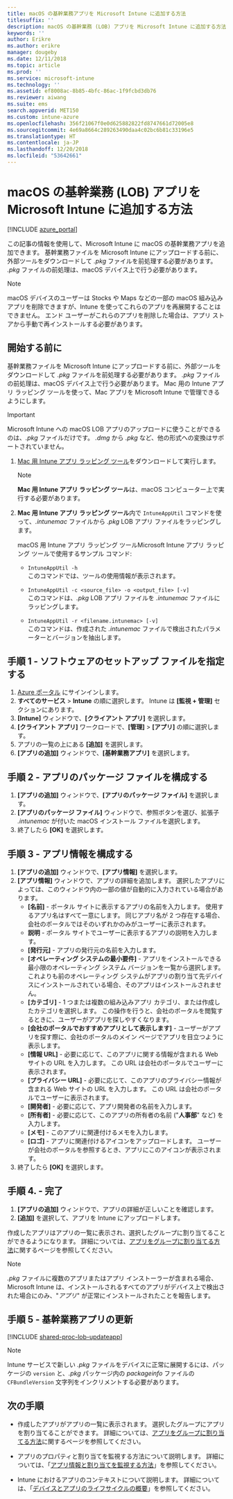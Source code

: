 ```yaml
---
title: macOS の基幹業務アプリを Microsoft Intune に追加する方法
titlesuffix: ''
description: macOS の基幹業務 (LOB) アプリを Microsoft Intune に追加する方法について学習します。
keywords: ''
author: Erikre
ms.author: erikre
manager: dougeby
ms.date: 12/11/2018
ms.topic: article
ms.prod: ''
ms.service: microsoft-intune
ms.technology: ''
ms.assetid: ef8008ac-8b85-4bfc-86ac-1f9fcbd3db76
ms.reviewer: aiwang
ms.suite: ems
search.appverid: MET150
ms.custom: intune-azure
ms.openlocfilehash: 356f21067f0e0d625882822fd8747661d72005e8
ms.sourcegitcommit: 4e69a8664c289263490daa4c02bc6b81c33196e5
ms.translationtype: HT
ms.contentlocale: ja-JP
ms.lasthandoff: 12/20/2018
ms.locfileid: "53642661"
---
```

# <a name="how-to-add-macos-line-of-business-lob-apps-to-microsoft-intune"></a>macOS の基幹業務 (LOB) アプリを Microsoft Intune に追加する方法

[!INCLUDE [azure_portal](./includes/azure_portal.md)]

この記事の情報を使用して、Microsoft Intune に macOS の基幹業務アプリを追加できます。 基幹業務ファイルを Microsoft Intune にアップロードする前に、外部ツールをダウンロードして *.pkg* ファイルを前処理する必要があります。 *.pkg* ファイルの前処理は、macOS デバイス上で行う必要があります。

> [!NOTE]
> macOS デバイスのユーザーは Stocks や Maps などの一部の macOS 組み込みアプリを削除できますが、Intune を使ってこれらのアプリを再展開することはできません。 エンド ユーザーがこれらのアプリを削除した場合は、アプリ ストアから手動で再インストールする必要があります。

## <a name="before-your-start"></a>開始する前に

基幹業務ファイルを Microsoft Intune にアップロードする前に、外部ツールをダウンロードして *.pkg* ファイルを前処理する必要があります。 *.pkg* ファイルの前処理は、macOS デバイス上で行う必要があります。 Mac 用の Intune アプリ ラッピング ツールを使って、Mac アプリを Microsoft Intune で管理できるようにします。

> [!IMPORTANT]
> Microsoft Intune への macOS LOB アプリのアップロードに使うことができるのは、*.pkg* ファイルだけです。 *.dmg* から *.pkg* など、他の形式への変換はサポートされていません。

1. [Mac 用 Intune アプリ ラッピング ツール](https://github.com/msintuneappsdk/intune-app-wrapping-tool-mac)をダウンロードして実行します。

    > [!NOTE]
    > **Mac 用 Intune アプリ ラッピング ツール**は、macOS コンピューター上で実行する必要があります。

2. **Mac 用 Intune アプリ ラッピング ツール**内で `IntuneAppUtil` コマンドを使って、*.intunemac* ファイルから *.pkg* LOB アプリ ファイルをラッピングします。<br>

    macOS 用 Intune アプリ ラッピング ツールMicrosoft Intune アプリ ラッピング ツールで使用するサンプル コマンド:
    
    - `IntuneAppUtil -h`<br>
    このコマンドでは、ツールの使用情報が表示されます。
    
    - `IntuneAppUtil -c <source_file> -o <output_file> [-v]`<br>
    このコマンドは、*.pkg* LOB アプリ ファイルを *.intunemac* ファイルにラッピングします。
    
    - `IntuneAppUtil -r <filename.intunemac> [-v]`<br>
    このコマンドは、作成された *.intunemac* ファイルで検出されたパラメーターとバージョンを抽出します。

## <a name="step-1---specify-the-software-setup-file"></a>手順 1 - ソフトウェアのセットアップ ファイルを指定する

1. [Azure ポータル](https://portal.azure.com) にサインインします。
2. **すべてのサービス** > **Intune** の順に選択します。 Intune は **[監視 + 管理]** セクションにあります。
3. **[Intune]** ウィンドウで、**[クライアント アプリ]** を選択します。
4. **[クライアント アプリ]** ワークロードで、**[管理]** > **[アプリ]** の順に選択します。
5. アプリの一覧の上にある **[追加]** を選択します。
6. **[アプリの追加]** ウィンドウで、**[基幹業務アプリ]** を選択します。

## <a name="step-2---configure-the-app-package-file"></a>手順 2 - アプリのパッケージ ファイルを構成する

1. **[アプリの追加]** ウィンドウで、**[アプリのパッケージ ファイル]** を選択します。
2. **[アプリのパッケージ ファイル]** ウィンドウで、参照ボタンを選び、拡張子 *.intunemac* が付いた macOS インストール ファイルを選択します。
3. 終了したら **[OK]** を選択します。


## <a name="step-3---configure-app-information"></a>手順 3 - アプリ情報を構成する

1. **[アプリの追加]** ウィンドウで、**[アプリ情報]** を選択します。
2. **[アプリ情報]** ウィンドウで、アプリの詳細を追加します。 選択したアプリによっては、このウィンドウ内の一部の値が自動的に入力されている場合があります。
    - **[名前]** - ポータル サイトに表示するアプリの名前を入力します。 使用するアプリ名はすべて一意にします。 同じアプリ名が 2 つ存在する場合、会社のポータルではそのいずれかのみがユーザーに表示されます。
    - **説明** - ポータル サイトでユーザーに表示するアプリの説明を入力します。
    - **[発行元]** - アプリの発行元の名前を入力します。
    - **[オペレーティング システムの最小要件]** - アプリをインストールできる最小限のオペレーティング システム バージョンを一覧から選択します。 これよりも前のオペレーティング システムがアプリの割り当て先デバイスにインストールされている場合、そのアプリはインストールされません。
    - **[カテゴリ]** - 1 つまたは複数の組み込みアプリ カテゴリ、または作成したカテゴリを選択します。 この操作を行うと、会社のポータルを閲覧するときに、ユーザーがアプリを探しやすくなります。
    - **[会社のポータルでおすすめアプリとして表示します]** - ユーザーがアプリを探す際に、会社のポータルのメイン ページでアプリを目立つように表示します。
    - **[情報 URL]** - 必要に応じて、このアプリに関する情報が含まれる Web サイトの URL を入力します。 この URL は会社のポータルでユーザーに表示されます。
    - **[プライバシー URL]** - 必要に応じて、このアプリのプライバシー情報が含まれる Web サイトの URL を入力します。 この URL は会社のポータルでユーザーに表示されます。
    - **[開発者]** - 必要に応じて、アプリ開発者の名前を入力します。
    - **[所有者]** - 必要に応じて、このアプリの所有者の名前 ("**人事部**" など) を入力します。
    - **[メモ]** - このアプリに関連付けるメモを入力します。
    - **[ロゴ]** - アプリに関連付けるアイコンをアップロードします。 ユーザーが会社のポータルを参照するとき、アプリにこのアイコンが表示されます。
3. 終了したら **[OK]** を選択します。

## <a name="step-4---finish-up"></a>手順 4. - 完了

1. **[アプリの追加]** ウィンドウで、アプリの詳細が正しいことを確認します。
2. **[追加]** を選択して、アプリを Intune にアップロードします。

作成したアプリはアプリの一覧に表示され、選択したグループに割り当てることができるようになります。 詳細については、[アプリをグループに割り当てる方法](apps-deploy.md)に関するページを参照してください。

> [!NOTE]
> *.pkg* ファイルに複数のアプリまたはアプリ インストーラーが含まれる場合、Microsoft Intune は、インストールされるすべてのアプリがデバイス上で検出された場合にのみ、"*アプリ*" が正常にインストールされたことを報告します。

## <a name="step-5---update-a-line-of-business-app"></a>手順 5 - 基幹業務アプリの更新

[!INCLUDE [shared-proc-lob-updateapp](./includes/shared-proc-lob-updateapp.md)]

> [!NOTE]
> Intune サービスで新しい *.pkg* ファイルをデバイスに正常に展開するには、パッケージの `version` と、*.pkg* パッケージ内の *packageinfo* ファイルの `CFBundleVersion` 文字列をインクリメントする必要があります。

## <a name="next-steps"></a>次の手順

- 作成したアプリがアプリの一覧に表示されます。 選択したグループにアプリを割り当てることができます。 詳細については、[アプリをグループに割り当てる方法](apps-deploy.md)に関するページを参照してください。

- アプリのプロパティと割り当てを監視する方法について説明します。 詳細については、「[アプリ情報と割り当てを監視する方法](apps-monitor.md)」を参照してください。

- Intune におけるアプリのコンテキストについて説明します。 詳細については、「[デバイスとアプリのライフサイクルの概要](introduction-device-app-lifecycles.md)」を参照してください。
